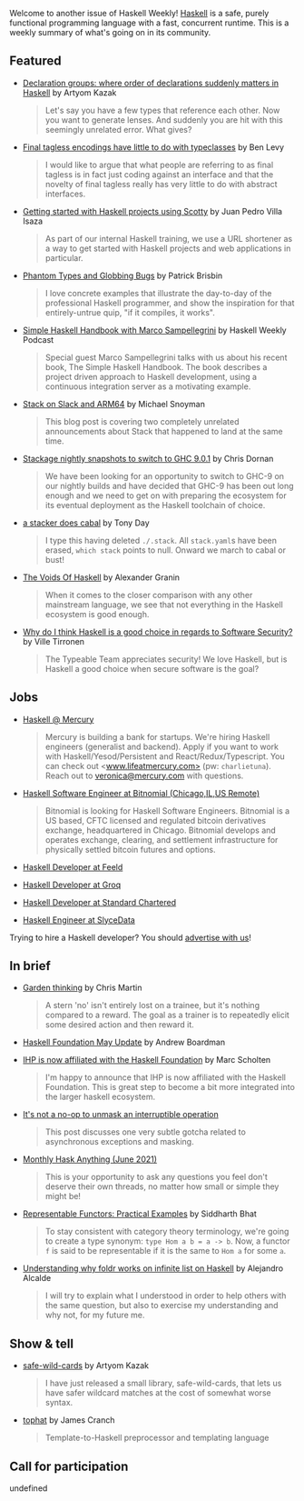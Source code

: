 Welcome to another issue of Haskell Weekly!
[Haskell](https://www.haskell.org) is a safe, purely functional programming language with a fast, concurrent runtime.
This is a weekly summary of what's going on in its community.

## Featured

- [Declaration groups: where order of declarations suddenly matters in Haskell](https://blog.monadfix.com/th-groups) by Artyom Kazak
  > Let's say you have a few types that reference each other. Now you want to generate lenses. And suddenly you are hit with this seemingly unrelated error. What gives?

- [Final tagless encodings have little to do with typeclasses](https://www.foxhound.systems/blog/final-tagless/) by Ben Levy
  > I would like to argue that what people are referring to as final tagless is in fact just coding against an interface and that the novelty of final tagless really has very little to do with abstract interfaces.

- [Getting started with Haskell projects using Scotty](https://www.stackbuilders.com/tutorials/haskell/getting-started-with-haskell-projects-using-scotty/) by Juan Pedro Villa Isaza
  > As part of our internal Haskell training, we use a URL shortener as a way to get started with Haskell projects and web applications in particular.

- [Phantom Types and Globbing Bugs](https://pbrisbin.com/posts/phantom-types-and-globbing-bugs/) by Patrick Brisbin
  > I love concrete examples that illustrate the day-to-day of the professional Haskell programmer, and show the inspiration for that entirely-untrue quip, "if it compiles, it works".

- [Simple Haskell Handbook with Marco Sampellegrini](https://haskellweekly.news/episode/47.html) by Haskell Weekly Podcast
  > Special guest Marco Sampellegrini talks with us about his recent book, The Simple Haskell Handbook. The book describes a project driven approach to Haskell development, using a continuous integration server as a motivating example.

- [Stack on Slack and ARM64](https://www.snoyman.com/blog/2021/05/stack-slack-arm/) by Michael Snoyman
  > This blog post is covering two completely unrelated announcements about Stack that happened to land at the same time.

- [Stackage nightly snapshots to switch to GHC 9.0.1](https://www.stackage.org/blog/2021/05/2021-05-29-upcomming-ghc-9-on-nightlies) by Chris Dornan
  > We have been looking for an opportunity to switch to GHC-9 on our nightly builds and have decided that GHC-9 has been out long enough and we need to get on with preparing the ecosystem for its eventual deployment as the Haskell toolchain of choice.

- [a stacker does cabal](https://tonyday567.github.io/posts/burning/) by Tony Day
  > I type this having deleted `./.stack`. All `stack.yaml`s have been erased, `which stack` points to null. Onward we march to cabal or bust!

- [The Voids Of Haskell](https://github.com/graninas/The-Voids-Of-Haskell/tree/9b401e33af37f991dcb3ab2eedc023661237d845) by Alexander Granin
  > When it comes to the closer comparison with any other mainstream language, we see that not everything in the Haskell ecosystem is good enough.

- [Why do I think Haskell is a good choice in regards to Software Security?](https://blog.typeable.io/posts/2021-05-31-haskell-security.html) by Ville Tirronen
  > The Typeable Team appreciates security! We love Haskell, but is Haskell a good choice when secure software is the goal?

## Jobs

<!-- Runs from 2021-04-22 to 2021-06-24. -->
- [Haskell @ Mercury](https://mercury.com/jobs/generalist-engineer)
  > Mercury is building a bank for startups. We're hiring Haskell engineers (generalist and backend). Apply if you want to work with Haskell/Yesod/Persistent and React/Redux/Typescript. You can check out <www.lifeatmercury.com> (pw: `charlietuna`). Reach out to <veronica@mercury.com> with questions.

<!-- Runs from 2021-05-20 to 2021-06-10. -->
- [Haskell Software Engineer at Bitnomial (Chicago,IL,US Remote)](https://bitnomial.com/jobs/)
  > Bitnomial is looking for Haskell Software Engineers. Bitnomial is a US based, CFTC licensed and regulated bitcoin derivatives exchange, headquartered in Chicago. Bitnomial develops and operates exchange, clearing, and settlement infrastructure for physically settled bitcoin futures and options.

- [Haskell Developer at Feeld](https://np.reddit.com/r/haskell/comments/nm3azc/job_heya_rhaskell_feeld_is_hiring_100_remote/)

- [Haskell Developer at Groq](https://np.reddit.com/r/haskell/comments/nmh80n/job_groq_is_hiring/)

- [Haskell Developer at Standard Chartered](https://np.reddit.com/r/haskell/comments/nn11sm/haskell_job_in_the_uk_with_standard_chartered/)

- [Haskell Engineer at SlyceData](https://np.reddit.com/r/haskell/comments/nn0x25/job_slycedata_is_hiring_haskellers/)

Trying to hire a Haskell developer?
You should [advertise with us](https://haskellweekly.news/advertising.html)!

## In brief

- [Garden thinking](https://chris-martin.org/2021/garden-thinking) by Chris Martin
  > A stern 'no' isn't entirely lost on a trainee, but it's nothing compared to a reward. The goal as a trainer is to repeatedly elicit some desired action and then reward it.

- [Haskell Foundation May Update](https://discourse.haskell.org/t/haskell-foundation-may-update/2567?u=taylorfausak) by Andrew Boardman

- [IHP is now affiliated with the Haskell Foundation](https://ihp.digitallyinduced.com/ShowPost?postId=61330a2d-1b66-4aa3-8f46-d75373b37def) by Marc Scholten
  > I'm happy to announce that IHP is now affiliated with the Haskell Foundation. This is great step to become a bit more integrated into the larger haskell ecosystem.

- [It's not a no-op to unmask an interruptible operation](https://github.com/effectfully-ou/sketches/tree/a2db26a23946e816d010549f3cf5fe7be58d775d/restore-interruptible)
  > This post discusses one very subtle gotcha related to asynchronous exceptions and masking.

- [Monthly Hask Anything (June 2021)](https://www.reddit.com/r/haskell/comments/nqjp2c/monthly_hask_anything_june_2021/)
  > This is your opportunity to ask any questions you feel don't deserve their own threads, no matter how small or simple they might be!

- [Representable Functors: Practical Examples](https://functional.works-hub.com/learn/representable-functors-by-example-6c5c0) by Siddharth Bhat
  > To stay consistent with category theory terminology, we're going to create a type synonym: `type Hom a b = a -> b`. Now, a functor `f` is said to be representable if it is the same to `Hom a` for some `a`.

- [Understanding why foldr works on infinite list on Haskell](https://elbauldelprogramador.com/org-posts/foldr-infinite-list-haskell.html) by Alejandro Alcalde
  > I will try to explain what I understood in order to help others with the same question, but also to exercise my understanding and why not, for my future me.

## Show & tell

- [safe-wild-cards](https://blog.monadfix.com/safe-wild-cards) by Artyom Kazak
  > I have just released a small library, safe-wild-cards, that lets us have safer wildcard matches at the cost of somewhat worse syntax.

- [tophat](https://hackage.haskell.org/package/tophat-1.0.0.0) by James Cranch
  > Template-to-Haskell preprocessor and templating language

## Call for participation

undefined
